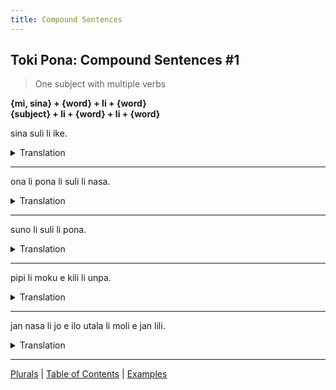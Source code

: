 ```yaml
---
title: Compound Sentences
---
```


## Toki Pona: Compound Sentences #1

> One subject with multiple verbs

**{mi, sina} + {word} + li + {word}**  
**{subject} + li + {word} + li + {word}**

sina suli li ike.
<details>
<summary>Translation</summary>

You are big and bad.
</details>

---

ona li pona li suli li nasa.
<details>
<summary>Translation</summary>

He is good big and crazy.
</details>

---

suno li suli li pona.
<details>
<summary>Translation</summary>

The sun is big and good.
</details>

---

pipi li moku e kili li unpa.
<details>
<summary>Translation</summary>

The insect eats fruit and has sex.
</details>

---

jan nasa li jo e ilo utala li moli e jan lili.
<details>
<summary>Translation</summary>

The crazy person has a gun and killed the child.
</details>

---

[Plurals](12Plurals.md) | [Table of Contents](toc.md) | [Examples](14Examples.md)